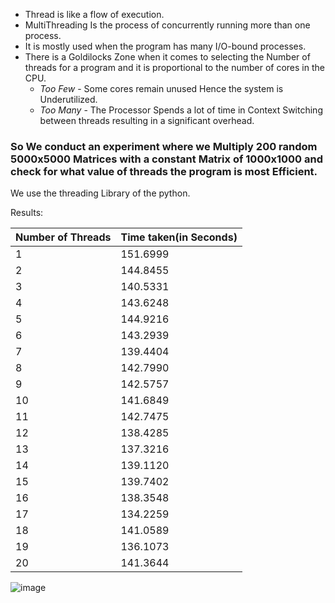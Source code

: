 * Thread is like a flow of execution.
* MultiThreading Is the process of concurrently running more than one process.
* It is mostly used when the program has many I/O-bound processes.
* There is a Goldilocks Zone when it comes to selecting the Number of threads for a program and it is proportional to the number of cores in the CPU.
   *  _Too Few_  - Some cores remain unused Hence the system is Underutilized.
   * _Too Many_  - The Processor Spends a lot of time in Context Switching between threads resulting in a significant overhead.


 ### So We conduct an experiment where we Multiply 200 random 5000x5000 Matrices with a constant Matrix of 1000x1000 and check for what value of threads the program is most Efficient.

 We use the threading Library of the python.

Results:


| Number of Threads | Time taken(in Seconds) |
|---|---|
| 1 | 151.6999 |
| 2 | 144.8455 |
| 3 | 140.5331 |
| 4 | 143.6248 |
| 5 | 144.9216 |
| 6 | 143.2939 |
| 7 | 139.4404 |
| 8 | 142.7990 |
| 9 | 142.5757 |
| 10 | 141.6849 |
| 11 | 142.7475 |
| 12 | 138.4285 |
| 13 | 137.3216 |
| 14 | 139.1120 |
| 15 | 139.7402 |
| 16 | 138.3548 |
| 17 | 134.2259 |
| 18 | 141.0589 |
| 19 | 136.1073 |
| 20 | 141.3644 |




![image](https://github.com/Pratham20ag/Multi-Threading-Using-Python/assets/124654924/2f0679c3-d905-4bef-8a48-4d997579ea20)


 

 

 
